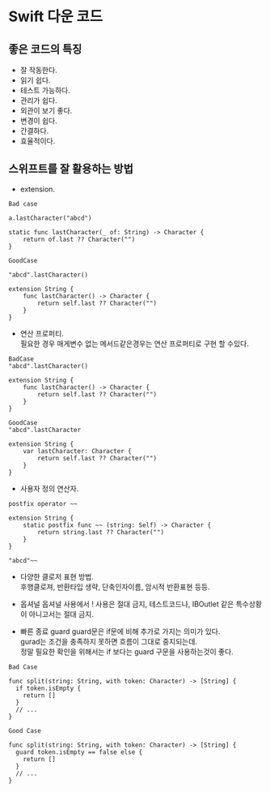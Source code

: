 # Swift 다운 코드
## 좋은 코드의 특징
- 잘 작동한다.    
- 읽기 쉽다.    
- 테스트 가능하다.    
- 관리가 쉽다.     
- 외관이 보기 좋다.    
- 변경이 쉽다.     
- 간결하다.   
- 효율적이다.    

## 스위프트를 잘 활용하는 방법
- extension.     
     
```
Bad case

a.lastCharacter("abcd")

static func lastCharacter(_ of: String) -> Character {
    return of.last ?? Character("")
}

GoodCase

"abcd".lastCharacter() 

extension String {
    func lastCharacter() -> Character {
        return self.last ?? Character("")
    }
}
```
    
- 연산 프로퍼티.     
필요한 경우 매게변수 없는 메서드같은경우는 연산 프로퍼티로 구현 할 수있다.       

```
BadCase
"abcd".lastCharacter() 

extension String {
    func lastCharacter() -> Character {
        return self.last ?? Character("")
    }
}

GoodCase
"abcd".lastCharacter

extension String {
    var lastCharacter: Character {
        return self.last ?? Character("")
    }
}
```
     
- 사용자 정의 연산자.   
```
postfix operator ~~

extension String {
    static postfix func ~~ (string: Self) -> Character {
        return string.last ?? Character("")
    }
}

"abcd"~~    
```
    
- 다양한 클로저 표현 방법.   
 후행클로져, 반환타입 생략, 단축인자이름, 암시적 반환표현 등등.   
      
- 옵셔널
옵셔널 사용에서 ! 사용은 절대 금지, 테스트코드나, IBOutlet 같은 특수상황이 아니고서는 절대 금지.     
    
- 빠른 종료 guard
guard문은 if문에 비해 추가로 가지는 의미가 있다.    
gurad는 조건을 충족하지 못하면 흐름이 그대로 중지되는데.   
정말 필요한 확인을 위해서는 if 보다는 guard 구문을 사용하는것이 좋다.     
```
Bad Case

func split(string: String, with token: Character) -> [String] {
  if token.isEmpty {
    return []
  }
  // ...
}

Good Case

func split(string: String, with token: Character) -> [String] {
  guard token.isEmpty == false else {
    return []
  }
  // ...
}

```
